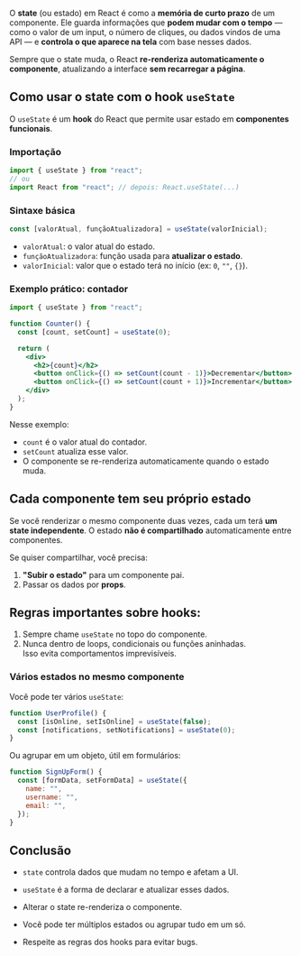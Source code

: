 O **state** (ou estado) em React é como a **memória de curto prazo** de um componente. Ele guarda informações que **podem mudar com o tempo** — como o valor de um input, o número de cliques, ou dados vindos de uma API — e **controla o que aparece na tela** com base nesses dados.

Sempre que o state muda, o React **re-renderiza automaticamente o componente**, atualizando a interface **sem recarregar a página**.

## Como usar o state com o hook `useState`

O `useState` é um **hook** do React que permite usar estado em **componentes funcionais**.

### Importação

```jsx
import { useState } from "react";
// ou
import React from "react"; // depois: React.useState(...)
```

### Sintaxe básica

```jsx
const [valorAtual, funçãoAtualizadora] = useState(valorInicial);
```

- `valorAtual`: o valor atual do estado.
- `funçãoAtualizadora`: função usada para **atualizar o estado**.
- `valorInicial`: valor que o estado terá no início (ex: `0`, `""`, `{}`).
    
### Exemplo prático: contador

```jsx
import { useState } from "react";

function Counter() {
  const [count, setCount] = useState(0);

  return (
    <div>
      <h2>{count}</h2>
      <button onClick={() => setCount(count - 1)}>Decrementar</button>
      <button onClick={() => setCount(count + 1)}>Incrementar</button>
    </div>
  );
}
```

Nesse exemplo:
- `count` é o valor atual do contador.
- `setCount` atualiza esse valor.
- O componente se re-renderiza automaticamente quando o estado muda.

## Cada componente tem seu próprio estado

Se você renderizar o mesmo componente duas vezes, cada um terá **um state independente**. O estado **não é compartilhado** automaticamente entre componentes.

Se quiser compartilhar, você precisa:

1. **"Subir o estado"** para um componente pai.
2. Passar os dados por **props**.

## Regras importantes sobre hooks:

1. Sempre chame `useState` no topo do componente.
2. Nunca dentro de loops, condicionais ou funções aninhadas.  
    Isso evita comportamentos imprevisíveis.

### Vários estados no mesmo componente

Você pode ter vários `useState`:

```jsx
function UserProfile() {
  const [isOnline, setIsOnline] = useState(false);
  const [notifications, setNotifications] = useState(0);
}
```

Ou agrupar em um objeto, útil em formulários:

```jsx
function SignUpForm() {
  const [formData, setFormData] = useState({
    name: "",
    username: "",
    email: "",
  });
}
```

## Conclusão

- `state` controla dados que mudam no tempo e afetam a UI.
    
- `useState` é a forma de declarar e atualizar esses dados.
    
- Alterar o state re-renderiza o componente.
    
- Você pode ter múltiplos estados ou agrupar tudo em um só.
    
- Respeite as regras dos hooks para evitar bugs.